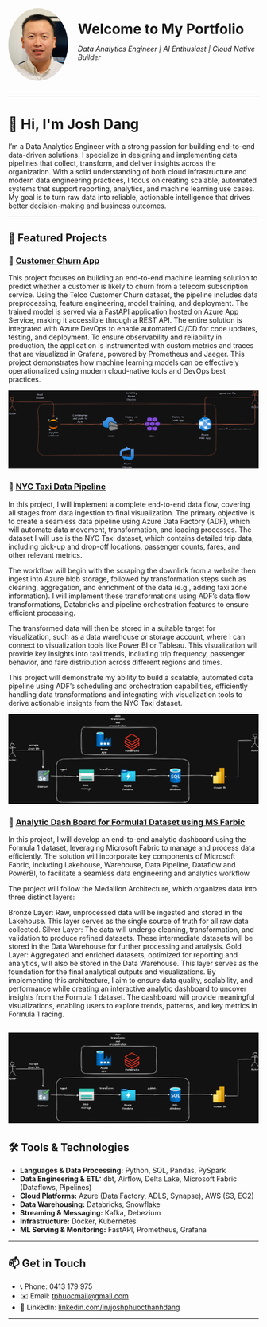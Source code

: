<div style="display: flex; align-items: center; gap: 20px; margin-bottom: 30px;">
  <img src="img/profile_photo.jpg" alt="Phuoc Dang" width="120" style="border-radius: 50%;">
  <div>
    <h1 style="margin: 0;">Welcome to My Portfolio</h1>
    <p><em>Data Analytics Engineer | AI Enthusiast | Cloud Native Builder</em></p>
  </div>
</div>

---

# 👋 Hi, I'm Josh Dang

I’m a Data Analytics Engineer with a strong passion for building end-to-end data-driven solutions. I specialize in designing and implementing data pipelines that collect, transform, and deliver insights across the organization. With a solid understanding of both cloud infrastructure and modern data engineering practices, I focus on creating scalable, automated systems that support reporting, analytics, and machine learning use cases. My goal is to turn raw data into reliable, actionable intelligence that drives better decision-making and business outcomes.


---

## 🚀 Featured Projects
### 🔹 [Customer Churn App](https://github.com/JoshPDang/telcochurnapp)

This project focuses on building an end-to-end machine learning solution to predict whether a customer is likely to churn from a telecom subscription service. Using the Telco Customer Churn dataset, the pipeline includes data preprocessing, feature engineering, model training, and deployment. The trained model is served via a FastAPI application hosted on Azure App Service, making it accessible through a REST API. The entire solution is integrated with Azure DevOps to enable automated CI/CD for code updates, testing, and deployment. To ensure observability and reliability in production, the application is instrumented with custom metrics and traces that are visualized in Grafana, powered by Prometheus and Jaeger. This project demonstrates how machine learning models can be effectively operationalized using modern cloud-native tools and DevOps best practices.

![customer_churn_system_architect](img/telco_churn_app.png)



### 🔹 [NYC Taxi Data Pipeline](https://github.com/JoshPDang/nyc-taxi-pipeline)
In this project, I will implement a complete end-to-end data flow, covering all stages from data ingestion to final visualization. The primary objective is to create a seamless data pipeline using Azure Data Factory (ADF), which will automate data movement, transformation, and loading processes. The dataset I will use is the NYC Taxi dataset, which contains detailed trip data, including pick-up and drop-off locations, passenger counts, fares, and other relevant metrics.

The workflow will begin with the scraping the downlink from a website then ingest into Azure blob storage, followed by transformation steps such as cleaning, aggregation, and enrichment of the data (e.g., adding taxi zone information). I will implement these transformations using ADF’s data flow transformations, Databricks and pipeline orchestration features to ensure efficient processing.

The transformed data will then be stored in a suitable target for visualization, such as a data warehouse or storage account, where I can connect to visualization tools like Power BI or Tableau. This visualization will provide key insights into taxi trends, including trip frequency, passenger behavior, and fare distribution across different regions and times.

This project will demonstrate my ability to build a scalable, automated data pipeline using ADF’s scheduling and orchestration capabilities, efficiently handling data transformations and integrating with visualization tools to derive actionable insights from the NYC Taxi dataset.

![NYC Taxi](img/nyc_taxi.png)


### 🔹 [Analytic Dash Board for Formula1 Dataset using MS Farbic](https://github.com/JoshPDang/Formula1_MSFabric)

In this project, I will develop an end-to-end analytic dashboard using the Formula 1 dataset, leveraging Microsoft Fabric to manage and process data efficiently. The solution will incorporate key components of Microsoft Fabric, including Lakehouse, Warehouse, Data Pipeline, Dataflow and PowerBI, to facilitate a seamless data engineering and analytics workflow.

The project will follow the Medallion Architecture, which organizes data into three distinct layers:

Bronze Layer: Raw, unprocessed data will be ingested and stored in the Lakehouse. This layer serves as the single source of truth for all raw data collected.
Silver Layer: The data will undergo cleaning, transformation, and validation to produce refined datasets. These intermediate datasets will be stored in the Data Warehouse for further processing and analysis.
Gold Layer: Aggregated and enriched datasets, optimized for reporting and analytics, will also be stored in the Data Warehouse. This layer serves as the foundation for the final analytical outputs and visualizations.
By implementing this architecture, I aim to ensure data quality, scalability, and performance while creating an interactive analytic dashboard to uncover insights from the Formula 1 dataset. The dashboard will provide meaningful visualizations, enabling users to explore trends, patterns, and key metrics in Formula 1 racing.


![Formula1](img/nyc_taxi.png)
---

## 🛠 Tools & Technologies

- **Languages & Data Processing:** Python, SQL, Pandas, PySpark  
- **Data Engineering & ETL:** dbt, Airflow, Delta Lake, Microsoft Fabric (Dataflows, Pipelines)  
- **Cloud Platforms:** Azure (Data Factory, ADLS, Synapse), AWS (S3, EC2)  
- **Data Warehousing:** Databricks, Snowflake  
- **Streaming & Messaging:** Kafka, Debezium  
- **Infrastructure:** Docker, Kubernetes  
- **ML Serving & Monitoring:** FastAPI, Prometheus, Grafana


---

## 📫 Get in Touch

- 📞 Phone: 0413 179 975  
- ✉️ Email: [tphuocmail@gmail.com](mailto:tphuocmail@gmail.com)  
- 💼 LinkedIn: [linkedin.com/in/joshphuocthanhdang](https://linkedin.com/in/joshphuocthanhdang)

---
